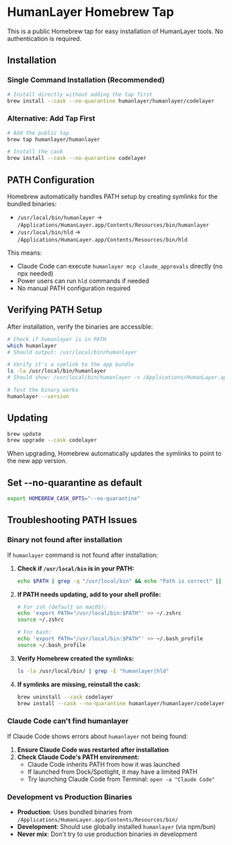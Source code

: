# HumanLayer Homebrew Tap

This is a public Homebrew tap for easy installation of HumanLayer tools. No authentication is required.

## Installation

### Single Command Installation (Recommended)

```bash
# Install directly without adding the tap first
brew install --cask --no-quarantine humanlayer/humanlayer/codelayer
```

### Alternative: Add Tap First

```bash
# Add the public tap
brew tap humanlayer/humanlayer

# Install the cask
brew install --cask --no-quarantine codelayer
```

## PATH Configuration

Homebrew automatically handles PATH setup by creating symlinks for the bundled binaries:
- `/usr/local/bin/humanlayer` → `/Applications/HumanLayer.app/Contents/Resources/bin/humanlayer`
- `/usr/local/bin/hld` → `/Applications/HumanLayer.app/Contents/Resources/bin/hld`

This means:
- Claude Code can execute `humanlayer mcp claude_approvals` directly (no npx needed)
- Power users can run `hld` commands if needed
- No manual PATH configuration required

## Verifying PATH Setup

After installation, verify the binaries are accessible:

```bash
# Check if humanlayer is in PATH
which humanlayer
# Should output: /usr/local/bin/humanlayer

# Verify it's a symlink to the app bundle
ls -la /usr/local/bin/humanlayer
# Should show: /usr/local/bin/humanlayer -> /Applications/HumanLayer.app/Contents/Resources/bin/humanlayer

# Test the binary works
humanlayer --version
```

## Updating

```bash
brew update
brew upgrade --cask codelayer
```

When upgrading, Homebrew automatically updates the symlinks to point to the new app version.

## Set --no-quarantine as default

```bash
export HOMEBREW_CASK_OPTS="--no-quarantine"
```

## Troubleshooting PATH Issues

### Binary not found after installation

If `humanlayer` command is not found after installation:

1. **Check if `/usr/local/bin` is in your PATH:**
   ```bash
   echo $PATH | grep -q "/usr/local/bin" && echo "Path is correct" || echo "Path needs updating"
   ```

2. **If PATH needs updating, add to your shell profile:**
   ```bash
   # For zsh (default on macOS):
   echo 'export PATH="/usr/local/bin:$PATH"' >> ~/.zshrc
   source ~/.zshrc

   # For bash:
   echo 'export PATH="/usr/local/bin:$PATH"' >> ~/.bash_profile
   source ~/.bash_profile
   ```

3. **Verify Homebrew created the symlinks:**
   ```bash
   ls -la /usr/local/bin/ | grep -E "humanlayer|hld"
   ```

4. **If symlinks are missing, reinstall the cask:**
   ```bash
   brew uninstall --cask codelayer
   brew install --cask --no-quarantine humanlayer/humanlayer/codelayer
   ```

### Claude Code can't find humanlayer

If Claude Code shows errors about `humanlayer` not being found:

1. **Ensure Claude Code was restarted after installation**
2. **Check Claude Code's PATH environment:**
   - Claude Code inherits PATH from how it was launched
   - If launched from Dock/Spotlight, it may have a limited PATH
   - Try launching Claude Code from Terminal: `open -a "Claude Code"`

### Development vs Production Binaries

- **Production**: Uses bundled binaries from `/Applications/HumanLayer.app/Contents/Resources/bin/`
- **Development**: Should use globally installed `humanlayer` (via npm/bun)
- **Never mix**: Don't try to use production binaries in development